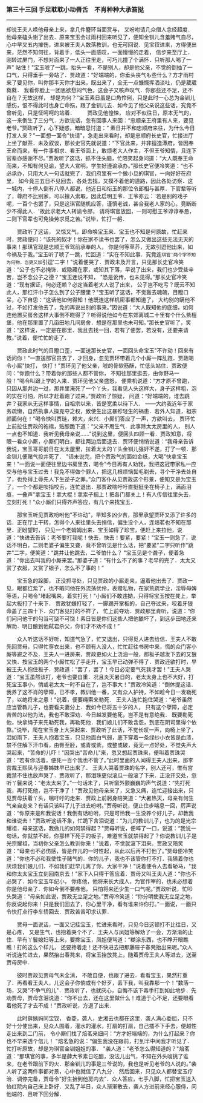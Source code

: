 ### 第三十三回 手足耽耽小动唇舌　不肖种种大承笞挞
----
    




却说王夫人唤他母亲上来，拿几件簪环当面赏与，    又吩咐请几众僧人念经超度．他母亲磕头谢了出去．原来宝玉会过雨村回来听见了，便知金钏儿含羞赌气自尽，心中早又五内摧伤，进来被王夫人数落教训，也无可回说．见宝钗进来，方得便出来，茫然不知何往，背着手，低头一面感叹，一面慢慢的走着，    信步来至厅上．刚转过屏门，不想对面来了一人正往里走，可巧儿撞了个满怀．只听那人喝了一声"    站住！"宝玉唬了一跳，抬头一看，不是别人，却是他父亲，不觉的倒抽了一口气，只得垂手一旁站了．贾政道：“好端端的，你垂头丧气も些什么？方才雨村来了要见你，叫你那半天你才出来，既出来了，全无一点慷慨挥洒谈吐，仍是葳葳蕤蕤．    我看你脸上一团思欲愁闷气色，这会子又咳声叹气．你那些还不足，还不自在？无故这样，    却是为何？"宝玉素日虽是口角伶俐，只是此时一心总为金钏儿感伤，恨不得此时也身亡命殒，跟了金钏儿去．如今见了他父亲说这些话，究竟不曾听见，只是怔呵呵的站着．
　　贾政见他惶悚，    应对不似往日，原本无气的，这一来倒生了三分气．方欲说话，忽有回事人来回：“忠顺亲王府里有人来，要见老爷。”贾政听了，心下疑惑，暗暗思忖道：“    素日并不和忠顺府来往，为什么今日打发人来？"一面想一面令"快请"，急走出来看时，却是忠顺府长史官，忙接进厅上坐了献茶．未及叙谈，那长史官先就说道：“下官此来，并非擅造潭府，皆因奉王命而来，有一件事相求．看王爷面上，敢烦老大人作主，不但王爷知情，且连下官辈亦感谢不尽。”贾政听了这话，抓不住头脑，忙陪笑起身问道：“大人既奉王命而来，不知有何见谕，望大人宣明，学生好遵谕承办。”那长史官便冷笑道：“也不必承办，只用大人一句话就完了．我们府里有一个做小旦的琪官，一向好好在府里，    如今竟三五日不见回去，各处去找，又摸不着他的道路，因此各处访察．这一城内，十停人倒有八停人都说，他近日和衔玉的那位令郎相与甚厚．下官辈等听了，尊府不比别家，可以擅入索取，因此启明王爷．王爷亦云：`若是别的戏子呢，一百个也罢了，只是这琪官随机应答，谨慎老诚，甚合我老人家的心，竟断断少不得此人．'故此求老大人转谕令郎，    请将琪官放回，一则可慰王爷谆谆奉恳，二则下官辈也可免操劳求觅之苦。”说毕，忙打一躬．

　　贾政听了这话，    又惊又气，即命唤宝玉来．宝玉也不知是何原故，忙赶来时，贾政便问：“该死的奴才！你在家不读书也罢了，怎么又做出这些无法无天的事来！那琪官现是忠顺王爷驾前承奉的人，    你是何等草芥，无故引逗他出来，如今祸及于我。”宝玉听了唬了一跳，忙回道：“实在不知此事．究竟连`琪官'两个字不知为何物，岂更又加`引逗'二字！"说着便哭了．贾政未及开言，只见那长史官冷笑道：“公子也不必掩饰．或隐藏在家，或知其下落，早说了出来，我们也少受些辛苦，岂不念公子之德？"宝玉连说不知，    "恐是讹传，也未见得。”那长史官冷笑道：“现有据证，何必还赖？必定当着老大人说了出来，    公子岂不吃亏？既云不知此人，那红汗巾子怎么到了公子腰里？"宝玉听了这话，不觉轰去魂魄，目瞪口呆，心下自思：“这话他如何得知！他既连这样机密事都知道了，    大约别的瞒他不过，不如打发他去了，免的再说出别的事来。”因说道：“大人既知他的底细，如何连他置买房舍这样大事倒不晓得了？听得说他如今在东郊离城二十里有个什么紫檀堡，他在那里置了几亩田地几间房舍．想是在那里也未可知。”那长史官听了，笑道：“这样说，一定是在那里．我且去找一回，若有了便罢，若没有，还要来请教。”说着，便忙忙的走了．

　　贾政此时气的目瞪口歪，一面送那长史官，一面回头命宝玉"不许动！回来有话问你！"一直送那官员去了．才回身，忽见贾环带着几个小厮一阵乱跑．贾政喝令小厮"快打，    快打！"贾环见了他父亲，唬的骨软筋酥，忙低头站住．贾政便问：“你跑什么？带着你的那些人都不管你，    不知往那里逛去，由你野马一般！"喝令叫跟上学的人来．贾环见他父亲盛怒，    便乘机说道：“方才原不曾跑，只因从那井边一过，那井里淹死了一个丫头，我看见人头这样大，身子这样粗，泡的实在可怕，所以才赶着跑了过来。”贾政听了惊疑，    问道：“好端端的，谁去跳井？我家从无这样事情，自祖宗以来，皆是宽柔以待下人．    ――大约我近年于家务疏懒，自然执事人操克夺之权，致使生出这暴殄轻生的祸患．若外人知道，祖宗颜面何在！"喝令快叫贾琏，赖大，来兴．小厮们答应了一声，方欲叫去，    贾环忙上前拉住贾政的袍襟，贴膝跪下道：“父亲不用生气．此事除太太房里的人，    别人一点也不知道．我听见我母亲说……"说到这里，便回头四顾一看．贾政知意，将眼一看众小厮，小厮们明白，都往两边后面退去．贾环便悄悄说道：“我母亲告诉我说，宝玉哥哥前日在太太屋里，拉着太太的丫头金钏儿强奸不遂，打了一顿．那金钏儿便赌气投井死了．    "话未说完，把个贾政气的面如金纸，大喝"快拿宝玉来！"一面说一面便往里边书房里去，喝令"今日再有人劝我，我把这冠带家私一应交与他与宝玉过去！我免不得做个罪人，把这几根烦恼鬓毛剃去，寻个干净去处自了，也免得上辱先人下生逆子之罪。”众门客仆从见贾政这个形景，便知又是为宝玉了，一个个都是啖指咬舌，连忙退出．那贾政喘吁吁直挺挺坐在椅子上，满面泪痕，一叠声"拿宝玉！拿大棍！拿索子捆上！把各门都关上！有人传信往里头去，立刻打死！"众小厮们只得齐声答应，有几个来找宝玉．

　　那宝玉听见贾政吩咐他"不许动"，早知多凶少吉，那里承望贾环又添了许多的话．正在厅上干转，怎得个人来往里头去捎信，偏生没个人，连焙茗也不知在那里．正盼望时，    只见一个老姆姆出来．宝玉如得了珍宝，便赶上来拉他，说道：“快进去告诉：老爷要打我呢！快去，快去！要紧，要紧！"宝玉一则急了，说话不明白，二则老婆子偏生又聋，竟不曾听见是什么话，把"要紧"二字只听作"跳井"二字，便笑道：“跳井让他跳去，二爷怕什么？    "宝玉见是个聋子，便着急道：“你出去叫我的小厮来罢。”那婆子道：“有什么不了的事？老早的完了．太太又赏了衣服，又赏了银子，怎么不了事的！”

　　宝玉急的跺脚，    正没抓寻处，只见贾政的小厮走来，逼着他出去了．贾政一见，眼都红紫了，也不暇问他在外流荡优伶，表赠私物，在家荒疏学业，淫辱母婢等语，只喝令"堵起嘴来，着实打死！"小厮们不敢违拗，只得将宝玉按在凳上，举起大板打了十来下．    贾政犹嫌打轻了，一脚踢开掌板的，自己夺过来，咬着牙狠命盖了三四十下．众门客见打的不祥了，    忙上前夺劝．贾政那里肯听，说道：“你们问问他干的勾当可饶不可饶！素日皆是你们这些人把他酿坏了，到这步田地还来解劝．明日酿到他弑君杀父，你们才不劝不成！”

　　众人听这话不好听，知道气急了，忙又退出，只得觅人进去给信．王夫人不敢先回贾母，只得忙穿衣出来，也不顾有人没人，忙忙赶往书房中来，慌的众门客小厮等避之不及．王夫人一进房来，贾政更如火上浇油一般，那板子越发下去的又狠又快．按宝玉的两个小厮忙松了手走开，宝玉早已动弹不得了．贾政还欲打时，早被王夫人抱住板子．贾政道：“罢了，罢了！今日必定要气死我才罢！"王夫人哭道：“宝玉虽然该打，老爷也要自重．况且炎天暑日的，老太太身上也不大好，打死宝玉事小，倘或老太太一时不自在了，岂不事大！"贾政冷笑道：“倒休提这话．我养了这不肖的孽障，已不孝，教训他一番，又有众人护持，不如趁今日一发勒死了，以绝将来之患！"说着，便要绳索来勒死．    王夫人连忙抱住哭道：“老爷虽然应当管教儿子，也要看夫妻分上．我如今已将五十岁的人，    只有这个孽障，必定苦苦的以他为法，我也不敢深劝．今日越发要他死，岂不是有意绝我．    既要勒死他，快拿绳子来先勒死我，再勒死他．我们娘儿们不敢含怨，到底在阴司里得个依靠。”说毕，爬在宝玉身上大哭起来．贾政听了此话，不觉长叹一声，向椅上坐了，泪如雨下．王夫人抱着宝玉，只见他面白气弱，底下穿着一条绿纱小衣皆是血渍，禁不住解下汗巾看，由臀至胫，或青或紫，或整或破，竟无一点好处，不觉失声大哭起来，"苦命的儿吓！"因哭出"苦命儿"来，忽又想起贾珠来，便叫着贾珠哭道：“若有你活着，便死一百个我也不管了。”此时里面的人闻得王夫人出来，那李宫裁王熙凤与迎春姊妹早已出来了．    王夫人哭着贾珠的名字，别人还可，惟有宫裁禁不住也放声哭了．贾政听了，那泪珠更似滚瓜一般滚了下来．正没开交处，忽听丫鬟来说：“老太太来了。”一句话未了，只听窗外颤巍巍的声气说道：“先打死我，再打死他，岂不干净了！"贾政见他母亲来了，又急又痛，连忙迎接出来，只见贾母扶着丫头，喘吁吁的走来．贾政上前躬身陪笑道：“大暑热天，母亲有何生气亲自走来？有话只该叫了儿子进去吩咐。”贾母听说，便止住步喘息一回，厉声说道：“你原来是和我说话！我倒有话吩咐，只是可怜我一生没养个好儿子，却教我和谁说去！"贾政听这话不象，忙跪下含泪说道：“为儿的教训儿子，也为的是光宗耀祖．母亲这话，我做儿的如何禁得起？"贾母听说，便啐了一口，说道：“我说一句话，你就禁不起，你那样下死手的板子，难道宝玉就禁得起了？你说教训儿子是光宗耀祖，当初你父亲怎么教训你来！"说着，不觉就滚下泪来．贾政又陪笑道：“母亲也不必伤感，皆是作儿的一时性起，从此以后再不打他了。”贾母便冷笑道：“你也不必和我使性子赌气的．你的儿子，我也不该管你打不打．我猜着你也厌烦我们娘儿们．不如我们赶早儿离了你，大家干净！"说着便令人去看轿马，"我和你太太宝玉立刻回南京去！"家下人只得干答应着．贾母又叫王夫人道：“你也不必哭了．如今宝玉年纪小，    你疼他，他将来长大成人，为官作宰的，也未必想着你是他母亲了．你如今倒不要疼他，    只怕将来还少生一口气呢。”贾政听说，忙叩头哭道：“母亲如此说，贾政无立足之地。”贾母冷笑道：“你分明使我无立足之地，你反说起你来！只是我们回去了，你心里干净，看有谁来许你打。”一面说，一面只令快打点行李车轿回去．贾政苦苦叩求认罪．

　　贾母一面说话，一面又记挂宝玉，忙进来看时，只见今日这顿打不比往日，又是心疼，    又是生气，也抱着哭个不了．王夫人与凤姐等解劝了一会，方渐渐的止住．早有丫鬟媳妇等上来，要搀宝玉，凤姐便骂道：“糊涂东西，也不睁开眼瞧瞧！打的这么个样儿，    还要搀着走！还不快进去把那藤屉子春凳抬出来呢。”众人听说连忙进去，果然抬出春凳来，将宝玉抬放凳上，随着贾母王夫人等进去，送至贾母房中．

　　彼时贾政见贾母气未全消，    不敢自便，也跟了进去．看看宝玉，果然打重了．再看看王夫人，儿这会子你倘或有个好歹，丢下我，叫我靠那一个！"数落一场，又哭"不争气的儿"．贾政听了，也就灰心，自悔不该下毒手打到如此地步．先劝贾母，贾母含泪说道：“你不出去，还在这里做什么！难道于心不足，还要眼看着他死了才去不成！"贾政听说，方退了出来．

　　此时薛姨妈同宝钗，    香菱，袭人，史湘云也都在这里．袭人满心委屈，只不好十分使出来，见众人围着，灌水的灌水，打扇的打扇，自己插不下手去，便越性走出来到二门前，    令小厮们找了焙茗来细问：“方才好端端的，为什么打起来？你也不早来透个信儿！    "焙茗急的说：“偏生我没在跟前，打到半中间我才听见了．忙打听原故，却是为琪官金钏姐姐的事．    "袭人道：“老爷怎么得知道的？"焙茗道：“那琪官的事，多半是薛大爷素日吃醋，没法儿出气，不知在外头唆挑了谁来，在老爷跟前下的火．那金钏儿的事是三爷说的，我也是听见老爷的人说的。”袭人听了这两件事都对景，心中也就信了八九分．    然后回来，只见众人都替宝玉疗治．调停完备，贾母令"好生抬到他房内去"．众人答应，七手八脚，忙把宝玉送入怡红院内自己床上卧好．又乱了半日，众人渐渐散去，袭人方进前来经心服侍，问他端的．且听下回分解．